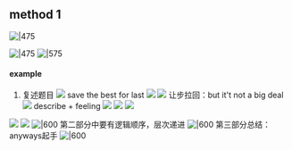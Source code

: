 ## method 1
![|475](http://43.143.166.98:2212/2023/01/20/5e69db0a407de.png)

![|475](http://43.143.166.98:2212/2023/01/20/dbc5285598c13.png)
![|575](http://43.143.166.98:2212/2023/01/20/6e5fd882ac3e6.png)

#### example
1. 复述题目
![](http://43.143.166.98:2212/2023/01/20/47b4340831fb1.png)
save the best for last
![](http://43.143.166.98:2212/2023/01/20/ce7eabe38f835.png)
![](http://43.143.166.98:2212/2023/01/20/1aa2e111c92f0.png)
让步拉回：but it't not a big deal
![](http://43.143.166.98:2212/2023/01/20/b06b3f4c98d6b.png)
describe + feeling
![](http://43.143.166.98:2212/2023/01/20/9796a8cf8290d.png)
![](http://43.143.166.98:2212/2023/01/20/246c39383f60c.png)
![](http://43.143.166.98:2212/2023/01/20/5d6cbf4a3712d.png)

![](http://43.143.166.98:2212/2023/01/20/e57be2d451846.png)
![](http://43.143.166.98:2212/2023/01/20/dee564c23d120.png)
![|600](http://43.143.166.98:2212/2023/01/20/88c3770c090a1.png)
第二部分中要有逻辑顺序，层次递进
![|600](http://43.143.166.98:2212/2023/01/20/966aae000f5e1.png)
第三部分总结：anyways起手
![|600](http://43.143.166.98:2212/2023/01/20/4967b3f354559.png)
